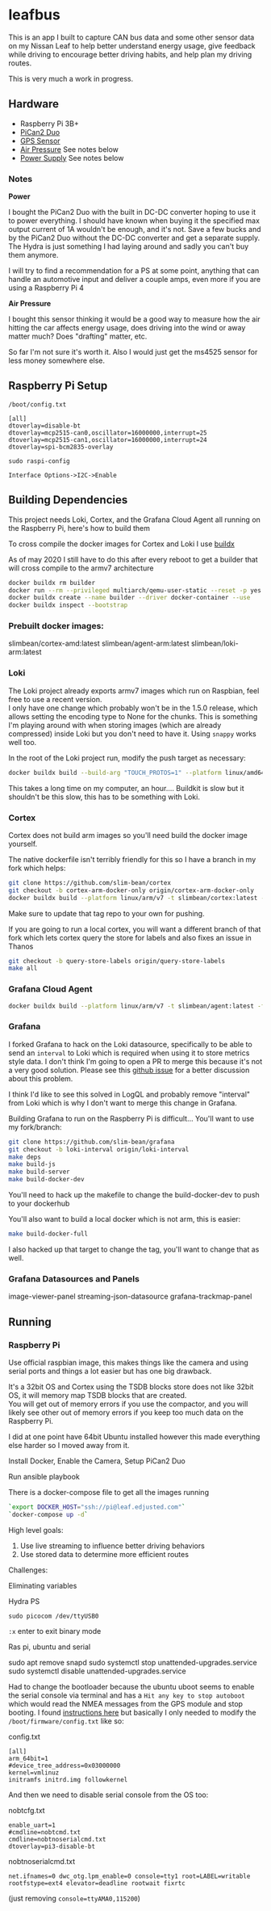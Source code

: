 

# leafbus

This is an app I built to capture CAN bus data and some other sensor data on my Nissan Leaf to help better understand
energy usage, give feedback while driving to encourage better driving habits, and help plan my driving routes.

This is very much a work in progress.


## Hardware

* Raspberry Pi 3B+ 
* [PiCan2 Duo](https://copperhilltech.com/pican2-duo-can-bus-board-for-raspberry-pi/)
* [GPS Sensor](https://www.adafruit.com/product/746)
* [Air Pressure](https://www.amazon.com/gp/product/B07FN6615W/ref=ppx_yo_dt_b_search_asin_title?ie=UTF8&psc=1) See notes below
* [Power Supply](http://www.chrobotics.com/shop/hydra) See notes below

### Notes 

**Power** 

I bought the PiCan2 Duo with the built in DC-DC converter hoping to use it to power everything.  I should have known when buying it the specified max output current of 1A wouldn't be enough, and it's not.
Save a few bucks and by the PiCan2 Duo without the DC-DC converter and get a separate supply.  The Hydra is just something I had laying around and sadly you can't buy them anymore.

I will try to find a recommendation for a PS at some point, anything that can handle an automotive input and deliver a couple amps, even more if you are using a Raspberry Pi 4

**Air Pressure**

I bought this sensor thinking it would be a good way to measure how the air hitting the car affects energy usage, does driving into the wind or away matter much?  Does "drafting" matter, etc.

So far I'm not sure it's worth it.  Also I would just get the ms4525 sensor for less money somewhere else.

## Raspberry Pi Setup

`/boot/config.txt`

```
[all]
dtoverlay=disable-bt
dtoverlay=mcp2515-can0,oscillator=16000000,interrupt=25
dtoverlay=mcp2515-can1,oscillator=16000000,interrupt=24
dtoverlay=spi-bcm2835-overlay
```

`sudo raspi-config`

```
Interface Options->I2C->Enable
```


## Building Dependencies 

This project needs Loki, Cortex, and the Grafana Cloud Agent all running on the Raspberry Pi, here's how to build them

To cross compile the docker images for Cortex and Loki I use [buildx](https://docs.docker.com/buildx/working-with-buildx/)

As of may 2020 I still have to do this after every reboot to get a builder that will cross compile to the armv7 architecture

```bash
docker buildx rm builder
docker run --rm --privileged multiarch/qemu-user-static --reset -p yes
docker buildx create --name builder --driver docker-container --use
docker buildx inspect --bootstrap
```

### Prebuilt docker images:

slimbean/cortex-amd:latest
slimbean/agent-arm:latest
slimbean/loki-arm:latest

### Loki

The Loki project already exports armv7 images which run on Raspbian, feel free to use a recent version.  
I only have one change which probably won't be in the 1.5.0 release, which allows setting the encoding type to None for the chunks.
This is something I'm playing around with when storing images (which are already compressed) inside Loki but you don't need to have it.
Using `snappy` works well too. 

In the root of the Loki project run, modify the push target as necessary:

```bash
docker buildx build --build-arg "TOUCH_PROTOS=1" --platform linux/amd64,linux/arm/v7 -f cmd/loki/Dockerfile --push -t slimbean/loki .
```

This takes a long time on my computer, an hour.... Buildkit is slow but it shouldn't be this slow, this has to be something with Loki.

### Cortex

Cortex does not build arm images so you'll need build the docker image yourself.

The native dockerfile isn't terribly friendly for this so I have a branch in my fork which helps:

```bash
git clone https://github.com/slim-bean/cortex
git checkout -b cortex-arm-docker-only origin/cortex-arm-docker-only
docker buildx build --platform linux/arm/v7 -t slimbean/cortex:latest -f cmd/cortex/Dockerfile --push .
```

Make sure to update that tag repo to your own for pushing.

If you are going to run a local cortex, you will want a different branch of that fork which lets cortex query the store for labels and also fixes an issue in Thanos

```bash
git checkout -b query-store-labels origin/query-store-labels
make all
```



### Grafana Cloud Agent

```bash
docker buildx build --platform linux/arm/v7 -t slimbean/agent:latest -f cmd/agent/Dockerfile --push .
```

### Grafana

I forked Grafana to hack on the Loki datasource, specifically to be able to send an `interval` to Loki which is required
when using it to store metrics style data.  I don't think I'm going to open a PR to merge this because it's not a very good solution.
Please see this [github issue](https://github.com/grafana/loki/issues/1779) for a better discussion about this problem.

I think I'd like to see this solved in LogQL and probably remove "interval" from Loki which is why I don't want to merge this change in Grafana.

Building Grafana to run on the Raspberry Pi is difficult... You'll want to use my fork/branch:

```bash
git clone https://github.com/slim-bean/grafana
git checkout -b loki-interval origin/loki-interval
make deps
make build-js
make build-server
make build-docker-dev
```

You'll need to hack up the makefile to change the build-docker-dev to push to your dockerhub


You'll also want to build a local docker which is not arm, this is easier:

```bash
make build-docker-full
```

I also hacked up that target to change the tag, you'll want to change that as well.

### Grafana Datasources and Panels

image-viewer-panel
streaming-json-datasource
grafana-trackmap-panel

## Running

### Raspberry Pi

Use official raspbian image, this makes things like the camera and using serial ports and things a lot easier but has one big drawback.

It's a 32bit OS and Cortex using the TSDB blocks store does not like 32bit OS, it will memory map TSDB blocks that are created.  
You will get out of memory errors if you use the compactor, and you will likely see other out of memory errors if you keep too much data on the Raspberry Pi.

I did at one point have 64bit Ubuntu installed however this made everything else harder so I moved away from it. 

Install Docker, Enable the Camera, Setup PiCan2 Duo

Run ansible playbook

There is a docker-compose file to get all the images running
```bash
`export DOCKER_HOST="ssh://pi@leaf.edjusted.com"`
`docker-compose up -d`
```
  
High level goals:

1. Use live streaming to influence better driving behaviors
2. Use stored data to determine more efficient routes

Challenges:

Eliminating variables






Hydra PS

`sudo picocom /dev/ttyUSB0`

`:x` enter to exit binary mode


Ras pi, ubuntu and serial

sudo apt remove snapd
sudo systemctl stop unattended-upgrades.service
sudo systemctl disable unattended-upgrades.service


Had to change the bootloader because the ubuntu uboot seems to enable the serial console via terminal and has a `Hit any key to stop autoboot` which would read the NMEA messages from the GPS module and stop booting.  I found [instructions here](https://wiki.ubuntu.com/ARM/RaspberryPi#Change_the_bootloader) but basically I only needed to modify the `/boot/firmware/config.txt` like so:

config.txt
```
[all]
arm_64bit=1
#device_tree_address=0x03000000
kernel=vmlinuz
initramfs initrd.img followkernel
```

And then we need to disable serial console from the OS too:

nobtcfg.txt
```
enable_uart=1
#cmdline=nobtcmd.txt
cmdline=nobtnoserialcmd.txt
dtoverlay=pi3-disable-bt
```

nobtnoserialcmd.txt
```
net.ifnames=0 dwc_otg.lpm_enable=0 console=tty1 root=LABEL=writable rootfstype=ext4 elevator=deadline rootwait fixrtc
```

(just removing `console=ttyAMA0,115200`)
